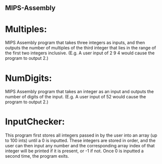 ## MIPS-Assembly

# Multiples:

MIPS Assembly program that takes three integers as inputs, and then outputs the number of multiples of the third integer
that lies in the range of the first two integers inclusive.
(E.g. A user input of 2 9 4 would cause the program to output 2.)

# NumDigits:

MIPS Assembly program that takes an integer as an input and outputs the number of digits of the input.
(E.g. A user input of 52 would cause the program to output 2.)

# InputChecker:

This program first stores all integers passed in by the user into an array (up to 100 ints) until a 0 is inputted. These integers are stored in order, and the user can then input any number and the corresponding array index of that integer will be printed if it is present, or -1 if not. Once 0 is inputted a second time, the program exits.
